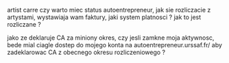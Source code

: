 artist carre
    czy warto miec status autoentrepreneur, 
    jak sie rozliczacie z artystami, 
    wystawiaja wam faktury, jaki system platnosci ? jak to jest rozliczane ? 



jako ze deklaruje CA za miniony okres, 
czy jesli zamkne moja aktywnosc, bede mial ciagle dostep do mojego konta na autoentrepreneur.urssaf.fr/
aby zadeklarowac CA z obecnego okresu rozliczeniowego ?